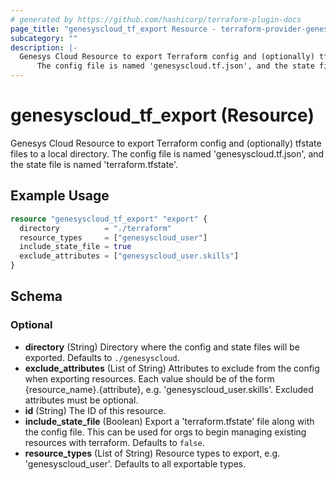 ```yaml
---
# generated by https://github.com/hashicorp/terraform-plugin-docs
page_title: "genesyscloud_tf_export Resource - terraform-provider-genesyscloud"
subcategory: ""
description: |-
  Genesys Cloud Resource to export Terraform config and (optionally) tfstate files to a local directory. 
      The config file is named 'genesyscloud.tf.json', and the state file is named 'terraform.tfstate'.
---
```


# genesyscloud_tf_export (Resource)

Genesys Cloud Resource to export Terraform config and (optionally) tfstate files to a local directory. 
		The config file is named 'genesyscloud.tf.json', and the state file is named 'terraform.tfstate'.

## Example Usage

```terraform
resource "genesyscloud_tf_export" "export" {
  directory          = "./terraform"
  resource_types     = ["genesyscloud_user"]
  include_state_file = true
  exclude_attributes = ["genesyscloud_user.skills"]
}
```

<!-- schema generated by tfplugindocs -->
## Schema

### Optional

- **directory** (String) Directory where the config and state files will be exported. Defaults to `./genesyscloud`.
- **exclude_attributes** (List of String) Attributes to exclude from the config when exporting resources. Each value should be of the form {resource_name}.{attribute}, e.g. 'genesyscloud_user.skills'. Excluded attributes must be optional.
- **id** (String) The ID of this resource.
- **include_state_file** (Boolean) Export a 'terraform.tfstate' file along with the config file. This can be used for orgs to begin managing existing resources with terraform. Defaults to `false`.
- **resource_types** (List of String) Resource types to export, e.g. 'genesyscloud_user'. Defaults to all exportable types.


